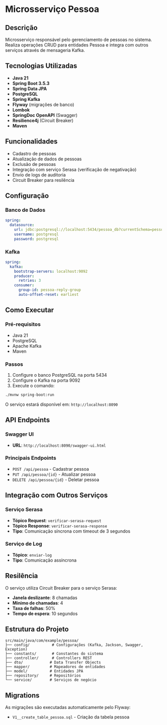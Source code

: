 # Microsserviço Pessoa

## Descrição
Microsserviço responsável pelo gerenciamento de pessoas no sistema. Realiza operações CRUD para entidades Pessoa e integra com outros serviços através de mensageria Kafka.

## Tecnologias Utilizadas
- **Java 21**
- **Spring Boot 3.5.3**
- **Spring Data JPA**
- **PostgreSQL**
- **Spring Kafka**
- **Flyway** (migrações de banco)
- **Lombok**
- **SpringDoc OpenAPI** (Swagger)
- **Resilience4j** (Circuit Breaker)
- **Maven**

## Funcionalidades
- Cadastro de pessoas
- Atualização de dados de pessoas
- Exclusão de pessoas
- Integração com serviço Serasa (verificação de negativação)
- Envio de logs de auditoria
- Circuit Breaker para resilência

## Configuração

### Banco de Dados
```yaml
spring:
  datasource:
    url: jdbc:postgresql://localhost:5434/pessoa_db?currentSchema=pessoa_db
    username: postgresql
    password: postgresql
```

### Kafka
```yaml
spring:
  kafka:
    bootstrap-servers: localhost:9092
    producer:
      retries: 3
    consumer:
      group-id: pessoa-reply-group
      auto-offset-reset: earliest
```

## Como Executar

### Pré-requisitos
- Java 21
- PostgreSQL
- Apache Kafka
- Maven

### Passos
1. Configure o banco PostgreSQL na porta 5434
2. Configure o Kafka na porta 9092
3. Execute o comando:
```bash
./mvnw spring-boot:run
```

O serviço estará disponível em: `http://localhost:8090`

## API Endpoints

### Swagger UI
- **URL**: `http://localhost:8090/swagger-ui.html`

### Principais Endpoints
- `POST /api/pessoa` - Cadastrar pessoa
- `PUT /api/pessoa/{id}` - Atualizar pessoa
- `DELETE /api/pessoa/{id}` - Deletar pessoa

## Integração com Outros Serviços

### Serviço Serasa
- **Tópico Request**: `verificar-serasa-request`
- **Tópico Response**: `verificar-serasa-response`
- **Tipo**: Comunicação síncrona com timeout de 3 segundos

### Serviço de Log
- **Tópico**: `enviar-log`
- **Tipo**: Comunicação assíncrona

## Resilência
O serviço utiliza Circuit Breaker para o serviço Serasa:
- **Janela deslizante**: 8 chamadas
- **Mínimo de chamadas**: 4
- **Taxa de falhas**: 50%
- **Tempo de espera**: 10 segundos

## Estrutura do Projeto
```
src/main/java/com/example/pessoa/
├── config/          # Configurações (Kafka, Jackson, Swagger, Exception)
├── constants/       # Constantes do sistema
├── controller/      # Controllers REST
├── dto/            # Data Transfer Objects
├── mapper/         # Mapeadores de entidades
├── model/          # Entidades JPA
├── repository/     # Repositórios
└── service/        # Serviços de negócio
```

## Migrations
As migrações são executadas automaticamente pelo Flyway:
- `V1__create_table_pessoa.sql` - Criação da tabela pessoa
